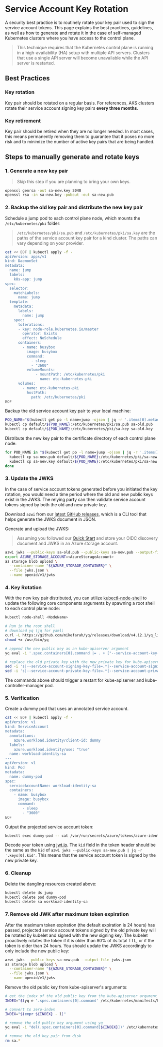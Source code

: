 # Service Account Key Rotation

<!-- toc -->

A security best practice is to routinely rotate your key pair used to sign the service account tokens. This page explains the best practices, guidelines, as well as how to generate and rotate it in the case of self-managed Kubernetes clusters where you have access to the control plane.

> This technique requires that the Kubernetes control plane is running in a high-availability (HA) setup with multiple API servers. Clusters that use a single API server will become unavailable while the API server is restarted.

## Best Practices

### Key rotation

Key pair should be rotated on a regular basis. For references, AKS clusters rotate their service account signing key pairs **every three months**.

### Key retirement

Key pair should be retired when they are no longer needed. In most cases, this means permanently removing them to guarantee that it poses no more risk and to minimize the number of active key pairs that are being handled.

## Steps to manually generate and rotate keys

### 1. Generate a new key pair

> Skip this step if you are planning to bring your own keys.

```bash
openssl genrsa -out sa-new.key 2048
openssl rsa -in sa-new.key -pubout -out sa-new.pub
```

### 2. Backup the old key pair and distribute the new key pair

Schedule a jump pod to each control plane node, which mounts the `/etc/kubernetes/pki` folder:

> `/etc/kubernetes/pki/sa.pub` and `/etc/kubernetes/pki/sa.key` are the paths of the service account key pair for a kind cluster. The paths can vary depending on your provider.

```bash
cat << EOF | kubectl apply -f -
apiVersion: apps/v1
kind: DaemonSet
metadata:
  name: jump
  labels:
    k8s-app: jump
spec:
  selector:
    matchLabels:
      name: jump
  template:
    metadata:
      labels:
        name: jump
    spec:
      tolerations:
      - key: node-role.kubernetes.io/master
        operator: Exists
        effect: NoSchedule
      containers:
        - name: busybox
          image: busybox
          command:
            - sleep
            - "3600"
          volumeMounts:
              - mountPath: /etc/kubernetes/pki
                name: etc-kubernetes-pki
      volumes:
        - name: etc-kubernetes-pki
          hostPath:
            path: /etc/kubernetes/pki
EOF
```

Backup the old service account key pair to your local machine:

```bash
POD_NAME="$(kubectl get po -l name=jump -ojson | jq -r '.items[0].metadata.name')"
kubectl cp default/${POD_NAME}:/etc/kubernetes/pki/sa.pub sa-old.pub
kubectl cp default/${POD_NAME}:/etc/kubernetes/pki/sa.key sa-old.key
```

Distribute the new key pair to the certificate directory of each control plane node:

```bash
for POD_NAME in "$(kubectl get po -l name=jump -ojson | jq -r '.items[].metadata.name')"; do
  kubectl cp sa-new.pub default/${POD_NAME}:/etc/kubernetes/pki/sa-new.pub
  kubectl cp sa-new.key default/${POD_NAME}:/etc/kubernetes/pki/sa-new.key
done
```

### 3. Update the JWKS

In the case of service account tokens generated before you initiated the key rotation, you would need a time period where the old and new public keys exist in the JWKS. The relying party can then validate service account tokens signed by both the old and new private key.

Download `azwi` from our [latest GitHub releases][4], which is a CLI tool that helps generate the JWKS document in JSON.

Generate and upload the JWKS:

> Assuming you followed our [Quick Start][2] and store your OIDC discovery document and JWKS in an Azure storage account.

```bash
azwi jwks --public-keys sa-old.pub --public-keys sa-new.pub --output-file jwks.json
export AZURE_STORAGE_ACCOUNT=<AzureStorageAccount>
az storage blob upload \
  --container-name "${AZURE_STORAGE_CONTAINER}" \
  --file jwks.json \
  --name openid/v1/jwks
```

### 4. Key Rotation

With the new key pair distributed, you can utilize [kubectl-node-shell][1] to update the following core components arguments by spawning a root shell to each control plane node:

```bash
kubectl node-shell <NodeName>

# Run in the root shell
# download yq (jq for yaml)
curl -L https://github.com/mikefarah/yq/releases/download/v4.12.1/yq_linux_amd64 --output /usr/bin/yq
chmod +x /usr/bin/yq

# append the new public key as an kube-apiserver argument
yq eval -i '.spec.containers[0].command |= . + ["--service-account-key-file=/etc/kubernetes/pki/sa-new.pub"]' /etc/kubernetes/manifests/kube-apiserver.yaml

# replace the old private key with the new private key for kube-apiserver and kube-controller-manager
sed -i 's|--service-account-signing-key-file=.*|--service-account-signing-key-file=/etc/kubernetes/pki/sa-new.key|' /etc/kubernetes/manifests/kube-apiserver.yaml
sed -i 's|--service-account-private-key-file=.*|--service-account-private-key-file=/etc/kubernetes/pki/sa-new.key|' /etc/kubernetes/manifests/kube-controller-manager.yaml
```

The commands above should trigger a restart for kube-apiserver and kube-controller-manager pod.

### 5. Verification

Create a dummy pod that uses an annotated service account.

```bash
cat << EOF | kubectl apply -f -
apiVersion: v1
kind: ServiceAccount
metadata:
  annotations:
    azure.workload.identity/client-id: dummy
  labels:
    azure.workload.identity/use: "true"
  name: workload-identity-sa
---
apiVersion: v1
kind: Pod
metadata:
  name: dummy-pod
spec:
  serviceAccountName: workload-identity-sa
  containers:
    - name: busybox
      image: busybox
      command:
        - sleep
        - "3600"
EOF
```

Output the projected service account token:

```bash
kubectl exec dummy-pod -- cat /var/run/secrets/azure/tokens/azure-identity-token
```

Decode your token using [jwt.io][3]. The `kid` field in the token header should be the same as the `kid` of `azwi jwks --public-keys sa-new.pub | jq -r '.keys[0].kid'`. This means that the service account token is signed by the new private key.

### 6. Cleanup

Delete the dangling resources created above:

```bash
kubectl delete ds jump
kubectl delete pod dummy-pod
kubectl delete sa workload-identity-sa
```

### 7. Remove old JWK after maximum token expiration

After the maximum token expiration (the default expiration is 24 hours) has passed, projected service account tokens signed by the old private key will be rotated by kubelet and signed with the new signing key. The kubelet proactively rotates the token if it is older than 80% of its total TTL, or if the token is older than 24 hours. You should update the JWKS accordingly to only include the new public key:

```bash
azwi jwks --public-keys sa-new.pub --output-file jwks.json
az storage blob upload \
  --container-name "${AZURE_STORAGE_CONTAINER}" \
  --file jwks.json \
  --name openid/v1/jwks
```

Remove the old public key from kube-apiserver's arguments:

```bash
# get the index of the old public key from the kube-apiserver argument array
INDEX="$(yq e '.spec.containers[0].command' /etc/kubernetes/manifests/kube-apiserver.yaml | grep -Fn 'service-account-key-file' | head -n 1 | cut -d':' -f1)"

# convert to zero-index
INDEX="$(expr ${INDEX} - 1)"

# remove the old public key argument using yq
yq eval -i "del(.spec.containers[0].command[${INDEX}])" /etc/kubernetes/manifests/kube-apiserver.yaml

# remove the old key pair from disk
rm sa.*
```

[1]: https://github.com/kvaps/kubectl-node-shell

[2]: ../../quick-start.md

[3]: https://jwt.io/

[4]: https://github.com/Azure/azure-workload-identity/releases
